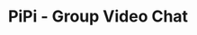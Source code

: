 ---
description: 视频群聊，动画不错。
layout: post
results:
- artistId: 996356316
  version: '1.0'
  primaryGenreName: Social Networking
  formattedPrice: 免费
  artworkUrl60: http://is5.mzstatic.com/image/thumb/Purple111/v4/af/71/9a/af719a77-72dc-6dbe-2d50-2eac837f8a11/source/60x60bb.jpg
  minimumOsVersion: '8.0'
  appletvScreenshotUrls: &a []
  sellerName: Vell, Inc.
  supportedDevices:
  - iPad2Wifi-iPad2Wifi
  - iPad23G-iPad23G
  - iPhone4S-iPhone4S
  - iPadThirdGen-iPadThirdGen
  - iPadThirdGen4G-iPadThirdGen4G
  - iPhone5-iPhone5
  - iPodTouchFifthGen-iPodTouchFifthGen
  - iPadFourthGen-iPadFourthGen
  - iPadFourthGen4G-iPadFourthGen4G
  - iPadMini-iPadMini
  - iPadMini4G-iPadMini4G
  - iPhone5c-iPhone5c
  - iPhone5s-iPhone5s
  - iPadAir-iPadAir
  - iPadAirCellular-iPadAirCellular
  - iPadMiniRetina-iPadMiniRetina
  - iPadMiniRetinaCellular-iPadMiniRetinaCellular
  - iPhone6-iPhone6
  - iPhone6Plus-iPhone6Plus
  - iPadAir2-iPadAir2
  - iPadAir2Cellular-iPadAir2Cellular
  - iPadMini3-iPadMini3
  - iPadMini3Cellular-iPadMini3Cellular
  - iPodTouchSixthGen-iPodTouchSixthGen
  - iPhone6s-iPhone6s
  - iPhone6sPlus-iPhone6sPlus
  - iPadMini4-iPadMini4
  - iPadMini4Cellular-iPadMini4Cellular
  - iPadPro-iPadPro
  - iPadProCellular-iPadProCellular
  - iPadPro97-iPadPro97
  - iPadPro97Cellular-iPadPro97Cellular
  - iPhoneSE-iPhoneSE
  - iPhone7-iPhone7
  - iPhone7Plus-iPhone7Plus
  - iPad611-iPad611
  - iPad612-iPad612
  currentVersionReleaseDate: '2017-04-17T16:33:57Z'
  genres:
  - 社交
  - 娱乐
  trackName: PiPi - Group Video Chat
  isVppDeviceBasedLicensingEnabled: true
  description: 'Let''s talk to your friends using PiPi.

    Tap to start conversation quickly.'
  price: 0
  trackId: 1190035077
  releaseDate: '2017-01-24T17:46:07Z'
  advisories: *a
  screenshotUrls:
  - http://a4.mzstatic.com/us/r30/Purple91/v4/e8/06/80/e8068017-ec9b-f76a-e96b-fbc345272b2c/screen696x696.jpeg
  - http://a1.mzstatic.com/us/r30/Purple122/v4/df/c6/f4/dfc6f4a6-7cce-084d-a182-24cb923c5aba/screen696x696.jpeg
  - http://a5.mzstatic.com/us/r30/Purple111/v4/63/5a/ef/635aef71-6e51-d558-4a13-0692cc65f5f7/screen696x696.jpeg
  artistViewUrl: https://itunes.apple.com/cn/developer/vell-inc/id996356316?uo=4
  primaryGenreId: 6005
  kind: software
  fileSizeBytes: '29034496'
  sellerUrl: https://vell.jp
  trackContentRating: 4+
  releaseNotes: '- add twitter login'
  contentAdvisoryRating: 4+
  trackCensoredName: PiPi - Group Video Chat
  isGameCenterEnabled: false
  artistName: Vell, Inc.
  languageCodesISO2A:
  - EN
  bundleId: jp.vell.pipi
  features:
  - iosUniversal
  wrapperType: software
  artworkUrl512: http://is5.mzstatic.com/image/thumb/Purple111/v4/af/71/9a/af719a77-72dc-6dbe-2d50-2eac837f8a11/source/512x512bb.jpg
  artworkUrl100: http://is5.mzstatic.com/image/thumb/Purple111/v4/af/71/9a/af719a77-72dc-6dbe-2d50-2eac837f8a11/source/100x100bb.jpg
  trackViewUrl: https://geo.itunes.apple.com/cn/app/pipi-group-video-chat/id1190035077?mt=8&uo=4
  genreIds:
  - '6005'
  - '6016'
  currency: CNY
  ipadScreenshotUrls:
  - http://a5.mzstatic.com/us/r30/Purple111/v4/a4/8f/15/a48f159e-c3bb-e13b-d9bd-8b06b68dcc14/sc1024x768.jpeg
  - http://a4.mzstatic.com/us/r30/Purple111/v4/71/1b/f4/711bf4e5-16dd-4be2-4614-099e885267aa/sc1024x768.jpeg
  - http://a1.mzstatic.com/us/r30/Purple111/v4/21/03/62/210362a0-54fb-c94c-c5ee-71662b64d673/sc1024x768.jpeg
category: 社交
tags: tag1
resultCount: 1
title: PiPi - Group Video Chat

---